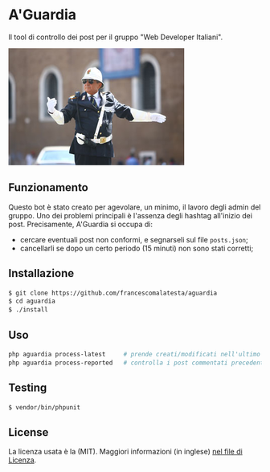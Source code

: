 # A'Guardia

Il tool di controllo dei post per il gruppo "Web Developer Italiani".

![](our_great_lord.jpg)

## Funzionamento

Questo bot è stato creato per agevolare, un minimo, il lavoro degli admin del gruppo. Uno dei problemi principali è l'assenza degli hashtag all'inizio dei post. Precisamente, A'Guardia si occupa di:

* cercare eventuali post non conformi, e segnarseli sul file `posts.json`;
* cancellarli se dopo un certo periodo (15 minuti) non sono stati corretti;

## Installazione

``` bash
$ git clone https://github.com/francescomalatesta/aguardia
$ cd aguardia
$ ./install
```

## Uso

``` bash
php aguardia process-latest     # prende creati/modificati nell'ultimo quarto d'ora, lasciando il commento se non validi
php aguardia process-reported   # controlla i post commentati precedentemente, li cancella se non validi
```

## Testing

``` bash
$ vendor/bin/phpunit
```

## License

La licenza usata è la (MIT). Maggiori informazioni (in inglese) [nel file di Licenza](LICENSE.md).
